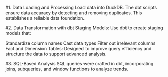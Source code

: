 #1. Data Loading and Processing
Load data into DuckDB. The dbt scripts ensure data accuracy by detecting and removing duplicates. This establishes a reliable data foundation.

#2. Data Transformation with dbt
Staging Models: Use dbt to create staging models that:

Standardize column names
Cast data types
Filter out irrelevant columns
Fact and Dimension Tables: Designed to improve query efficiency and structure the data to support advanced analysis.

#3. SQL-Based Analysis
SQL queries were crafted in dbt, incorporating joins, subqueries, and window functions to analyze trends.
